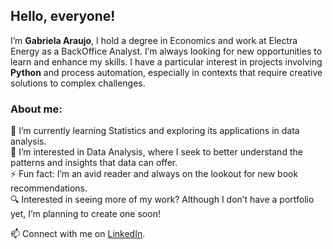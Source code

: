 ## **Hello, everyone!**

I’m **Gabriela Araujo**, I hold a degree in Economics and work at Electra Energy as a BackOffice Analyst. I’m always looking for new opportunities to learn and enhance my skills. 
I have a particular interest in projects involving **Python** and process automation, especially in contexts that require creative solutions to complex challenges.

### **About me:**
🌱 I’m currently learning Statistics and exploring its applications in data analysis.  
👀 I’m interested in Data Analysis, where I seek to better understand the patterns and insights that data can offer.  
⚡ Fun fact: I’m an avid reader and always on the lookout for new book recommendations.  
🔍 Interested in seeing more of my work? Although I don’t have a portfolio yet, I’m planning to create one soon!  
  
📫 Connect with me on [LinkedIn](https://www.linkedin.com/in/gabiaraujo/).

<!---
GabrielaC-Araujo/GabrielaC-Araujo is a ✨ special ✨ repository because its `README.md` (this file) appears on your GitHub profile.
You can click the Preview link to take a look at your changes.
--->
